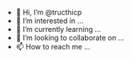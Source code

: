 - 👋 Hi, I’m @tructhicp
- 👀 I’m interested in ...
- 🌱 I’m currently learning ...
- 💞️ I’m looking to collaborate on ...
- 📫 How to reach me ...

<!---
tructhicp/tructhicp is a ✨ special ✨ repository because its `README.md` (this file) appears on your GitHub profile.
You can click the Preview link to take a look at your changes.
--->
